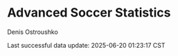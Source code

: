 # Advanced Soccer Statistics
Denis Ostroushko

<!-- gfm -->

Last successful data update: 2025-06-20 01:23:17 CST
